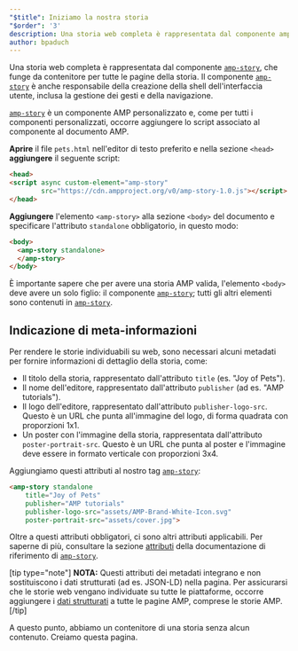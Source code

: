 ```yaml
---
"$title": Iniziamo la nostra storia
"$order": '3'
description: Una storia web completa è rappresentata dal componente amp-story, che funge da contenitore per tutte le pagine della storia. Il componente amp-story è anche responsabile di ...
author: bpaduch
---
```


Una storia web completa è rappresentata dal componente [`amp-story`](../../../../documentation/components/reference/amp-story.md), che funge da contenitore per tutte le pagine della storia. Il componente [`amp-story`](../../../../documentation/components/reference/amp-story.md) è anche responsabile della creazione della shell dell'interfaccia utente, inclusa la gestione dei gesti e della navigazione.

[`amp-story`](../../../../documentation/components/reference/amp-story.md) è un componente AMP personalizzato e, come per tutti i componenti personalizzati, occorre aggiungere lo script associato al componente al documento AMP.

**Aprire** il file `pets.html` nell'editor di testo preferito e nella sezione `<head>` **aggiungere** il seguente script:

```html
<head>
<script async custom-element="amp-story"
        src="https://cdn.ampproject.org/v0/amp-story-1.0.js"></script>
</head>
```

**Aggiungere** l'elemento `<amp-story>` alla sezione `<body>` del documento e specificare l'attributo `standalone` obbligatorio, in questo modo:

```html
<body>
  <amp-story standalone>
  </amp-story>
</body>
```

È importante sapere che per avere una storia AMP valida, l'elemento `<body>` deve avere un solo figlio: il componente [`amp-story`](../../../../documentation/components/reference/amp-story.md); tutti gli altri elementi sono contenuti in [`amp-story`](../../../../documentation/components/reference/amp-story.md).

## Indicazione di meta-informazioni

Per rendere le storie individuabili su web, sono necessari alcuni metadati per fornire informazioni di dettaglio della storia, come:

- Il titolo della storia, rappresentato dall'attributo `title` (es. "Joy of Pets").
- Il nome dell'editore, rappresentato dall'attributo `publisher` (ad es. "AMP tutorials").
- Il logo dell'editore, rappresentato dall'attributo `publisher-logo-src`. Questo è un URL che punta all'immagine del logo, di forma quadrata con proporzioni 1x1.
- Un poster con l'immagine della storia, rappresentata dall'attributo `poster-portrait-src`. Questo è un URL che punta al poster e l'immagine deve essere in formato verticale con proporzioni 3x4.

Aggiungiamo questi attributi al nostro tag [`amp-story`](../../../../documentation/components/reference/amp-story.md):

```html
<amp-story standalone
    title="Joy of Pets"
    publisher="AMP tutorials"
    publisher-logo-src="assets/AMP-Brand-White-Icon.svg"
    poster-portrait-src="assets/cover.jpg">
```

Oltre a questi attributi obbligatori, ci sono altri attributi applicabili. Per saperne di più, consultare la sezione [attributi](../../../../documentation/components/reference/amp-story.md#attributes) della documentazione di riferimento di [`amp-story`](../../../../documentation/components/reference/amp-story.md).

[tip type="note"] **NOTA:** Questi attributi dei metadati integrano e non sostituiscono i dati strutturati (ad es. JSON-LD) nella pagina. Per assicurarsi che le storie web vengano individuate su tutte le piattaforme, occorre aggiungere i [dati strutturati](../../../../documentation/guides-and-tutorials/optimize-measure/discovery.md#integrate-with-third-party-platforms-through-additional-metadata) a tutte le pagine AMP, comprese le storie AMP. [/tip]

A questo punto, abbiamo un contenitore di una storia senza alcun contenuto. Creiamo questa pagina.
